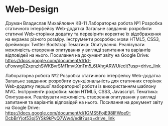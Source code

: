 # Web-Design
Дзуман Владислав Михайлович КВ-11
Лабораторна робота №1 Розробка статичного інтерфейсу Web-додатка
Загальне завдання: розробити статичні Web-сторінки додатку та перевірити коректне їх відображення на екранах різного розміру.
Інструменти розробки: мови HTML5, CSS3, фреймворк Twitter Bootstrap
Тематика: Опитування. Реалізувати можливість створення опитування у вигляді запитання та варіантів відповідей на нього.
Посилання на документ звіту на Google Drive:
https://docs.google.com/document/d/1d-uFowwg02xpnzhSWKBvrSMf1mvtXmTm5_6fAhgARWU/edit?usp=drive_link

Лабораторна робота №2 Розробка статичного інтерфейсу Web-додатка
Загальне завдання: розробити функціональність для статичних сторінок Web-додатку першої лабораторної роботи із використанням шаблону MVC.
Інструменти розробки: мови HTML5, CSS3, Javascript.
Тематика: Опитування. Реалізувати можливість створення опитування у вигляді запитання та варіантів відповідей на нього.
Посилання на документ звіту на Google Drive:
https://docs.google.com/document/d/1GMS5FojE98IFWoe9-DcbBrYjot53oj5YSk9kPyQ7Ww4/edit?usp=drive_link
